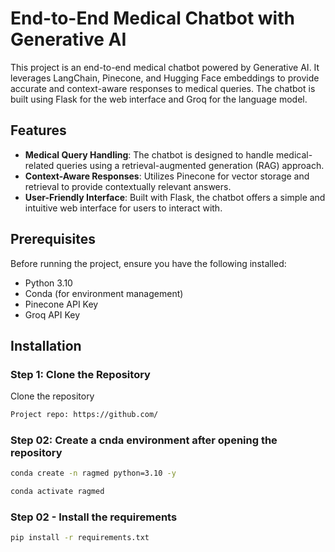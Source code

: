 # End-to-End Medical Chatbot with Generative AI

This project is an end-to-end medical chatbot powered by Generative AI. It leverages LangChain, Pinecone, and Hugging Face embeddings to provide accurate and context-aware responses to medical queries. The chatbot is built using Flask for the web interface and Groq for the language model.

## Features

- **Medical Query Handling**: The chatbot is designed to handle medical-related queries using a retrieval-augmented generation (RAG) approach.
- **Context-Aware Responses**: Utilizes Pinecone for vector storage and retrieval to provide contextually relevant answers.
- **User-Friendly Interface**: Built with Flask, the chatbot offers a simple and intuitive web interface for users to interact with.

## Prerequisites

Before running the project, ensure you have the following installed:

- Python 3.10
- Conda (for environment management)
- Pinecone API Key
- Groq API Key

## Installation

### Step 1: Clone the Repository

Clone the repository

```bash
Project repo: https://github.com/
```
### Step 02:  Create a cnda environment after opening the repository
```bash
conda create -n ragmed python=3.10 -y
```

```bash
conda activate ragmed
```

### Step 02 - Install the requirements
```bash
pip install -r requirements.txt
```
